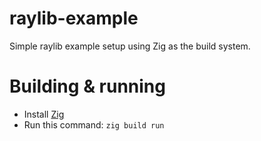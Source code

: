 # raylib-example
Simple raylib example setup using Zig as the build system.
# Building & running
- Install [Zig](https://ziglang.org/learn/getting-started/)
- Run this command: `zig build run`

